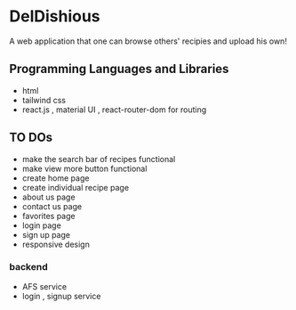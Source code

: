 # DelDishious

A web application that one can browse others' recipies and upload his own!

## Programming Languages and Libraries

- html
- tailwind css
- react.js , material UI , react-router-dom for routing

## TO DOs

- make the search bar of recipes functional
- make view more button functional
- create home page
- create individual recipe page
- about us page
- contact us page
- favorites page
- login page
- sign up page
- responsive design

### backend

- AFS service
- login , signup service
